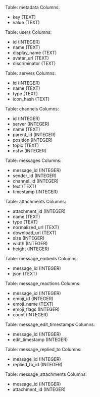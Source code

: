 Table: metadata
Columns:
  - key (TEXT)
  - value (TEXT)

Table: users
Columns:
  - id (INTEGER)
  - name (TEXT)
  - display_name (TEXT)
  - avatar_url (TEXT)
  - discriminator (TEXT)

Table: servers
Columns:
  - id (INTEGER)
  - name (TEXT)
  - type (TEXT)
  - icon_hash (TEXT)

Table: channels
Columns:
  - id (INTEGER)
  - server (INTEGER)
  - name (TEXT)
  - parent_id (INTEGER)
  - position (INTEGER)
  - topic (TEXT)
  - nsfw (INTEGER)

Table: messages
Columns:
  - message_id (INTEGER)
  - sender_id (INTEGER)
  - channel_id (INTEGER)
  - text (TEXT)
  - timestamp (INTEGER)

Table: attachments
Columns:
  - attachment_id (INTEGER)
  - name (TEXT)
  - type (TEXT)
  - normalized_url (TEXT)
  - download_url (TEXT)
  - size (INTEGER)
  - width (INTEGER)
  - height (INTEGER)

Table: message_embeds
Columns:
  - message_id (INTEGER)
  - json (TEXT)

Table: message_reactions
Columns:
  - message_id (INTEGER)
  - emoji_id (INTEGER)
  - emoji_name (TEXT)
  - emoji_flags (INTEGER)
  - count (INTEGER)

Table: message_edit_timestamps
Columns:
  - message_id (INTEGER)
  - edit_timestamp (INTEGER)

Table: message_replied_to
Columns:
  - message_id (INTEGER)
  - replied_to_id (INTEGER)

Table: message_attachments
Columns:
  - message_id (INTEGER)
  - attachment_id (INTEGER)